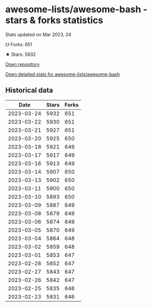 # awesome-lists/awesome-bash - stars & forks statistics

Stats updated on Mar 2023, 24

☋ Forks: 651

★ Stars: 5932

[Open repository](https://github.com/awesome-lists/awesome-bash)

[Open detailed stats for awesome-lists/awesome-bash](https://reviewgithub.com/rep/awesome-lists/awesome-bash)

## Historical data
| Date | Stars | Forks |
|------|-------|-------|
| 2023-03-24 | 5932 | 651 | 
| 2023-03-22 | 5930 | 651 | 
| 2023-03-21 | 5927 | 651 | 
| 2023-03-20 | 5925 | 650 | 
| 2023-03-18 | 5921 | 649 | 
| 2023-03-17 | 5917 | 649 | 
| 2023-03-16 | 5913 | 649 | 
| 2023-03-14 | 5907 | 650 | 
| 2023-03-13 | 5902 | 650 | 
| 2023-03-11 | 5900 | 650 | 
| 2023-03-10 | 5893 | 650 | 
| 2023-03-09 | 5887 | 649 | 
| 2023-03-08 | 5879 | 649 | 
| 2023-03-06 | 5874 | 649 | 
| 2023-03-05 | 5870 | 649 | 
| 2023-03-04 | 5864 | 648 | 
| 2023-03-02 | 5859 | 648 | 
| 2023-03-01 | 5853 | 647 | 
| 2023-02-28 | 5852 | 647 | 
| 2023-02-27 | 5843 | 647 | 
| 2023-02-26 | 5842 | 647 | 
| 2023-02-25 | 5835 | 646 | 
| 2023-02-23 | 5831 | 646 | 

